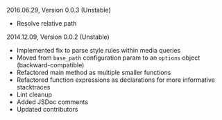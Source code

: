 2016.06.29, Version 0.0.3 (Unstable)
* Resolve relative path

2014.12.09, Version 0.0.2 (Unstable)

* Implemented fix to parse style rules within media queries
* Moved from `base_path` configuration param to an `options` object (backward-compatible)
* Refactored main method as multiple smaller functions
* Refactored function expressions as declarations for more informative stacktraces
* Lint cleanup
* Added JSDoc comments
* Updated contributors
